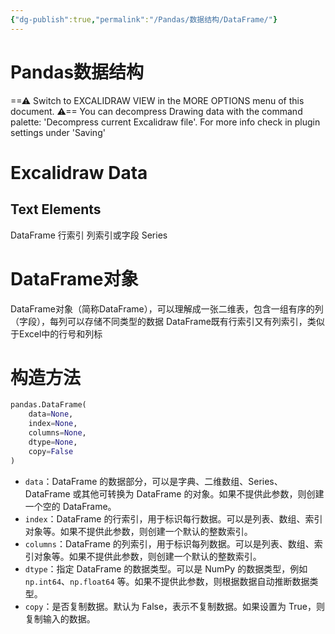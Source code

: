 ```yaml
---
{"dg-publish":true,"permalink":"/Pandas/数据结构/DataFrame/"}
---
```



<div class="transclusion internal-embed is-loaded"><div class="markdown-embed">

<div class="markdown-embed-title">

# Pandas数据结构

</div>



==⚠  Switch to EXCALIDRAW VIEW in the MORE OPTIONS menu of this document. ⚠== You can decompress Drawing data with the command palette: 'Decompress current Excalidraw file'. For more info check in plugin settings under 'Saving'


# Excalidraw Data
## Text Elements
DataFrame 
行索引 
列索引或字段 
Series 


</div></div>

# DataFrame对象
DataFrame对象（简称DataFrame），可以理解成一张二维表，包含一组有序的列（字段），每列可以存储不同类型的数据
DataFrame既有行索引又有列索引，类似于Excel中的行号和列标
# 构造方法
```python
pandas.DataFrame(
	data=None, 
	index=None, 
	columns=None, 
	dtype=None, 
	copy=False
)
```
- `data`：DataFrame 的数据部分，可以是字典、二维数组、Series、DataFrame 或其他可转换为 DataFrame 的对象。如果不提供此参数，则创建一个空的 DataFrame。
- `index`：DataFrame 的行索引，用于标识每行数据。可以是列表、数组、索引对象等。如果不提供此参数，则创建一个默认的整数索引。
- `columns`：DataFrame 的列索引，用于标识每列数据。可以是列表、数组、索引对象等。如果不提供此参数，则创建一个默认的整数索引。
- `dtype`：指定 DataFrame 的数据类型。可以是 NumPy 的数据类型，例如 `np.int64`、`np.float64` 等。如果不提供此参数，则根据数据自动推断数据类型。
- `copy`：是否复制数据。默认为 False，表示不复制数据。如果设置为 True，则复制输入的数据。